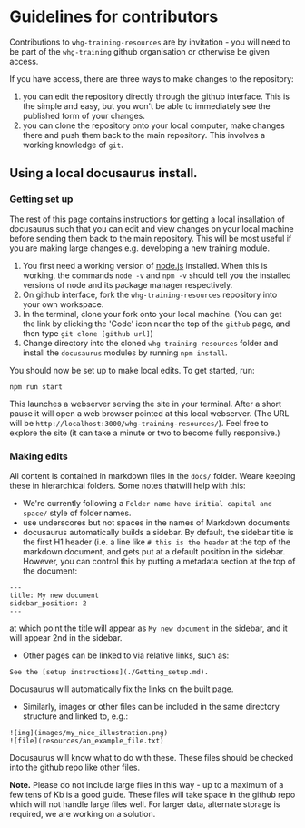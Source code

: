 # Guidelines for contributors

Contributions to `whg-training-resources` are by invitation - you will need to be part of the `whg-training` github organisation or otherwise be given access.

If you have access, there are three ways to make changes to the repository:

1. you can edit the repository directly through the github interface.  This is the simple and easy, but you won't be able to immediately see the published form of your changes.
2. you can clone the repository onto your local computer, make changes there and push them back to the main repository.  This involves a working knowledge of `git`.

## Using a local docusaurus install.

### Getting set up

The rest of this page contains instructions for getting a local insallation of docusaurus such that you can edit and view changes on your local machine before sending them back to the main repository.
This will be most useful if you are making large changes e.g. developing a new training module.

1. You first need a working version of [node.js](https://nodejs.org/en/download/) installed.  When this is working, the commands `node -v` and `npm -v` should tell you the installed versions of node and its package manager respectively.
2. On github interface, fork the `whg-training-resources` repository into your own workspace.
3. In the terminal, clone your fork onto your local machine.  (You can get the link by clicking the 'Code' icon near the top of the `github` page, and then type `git clone [github url]`)
4. Change directory into the cloned `whg-training-resources` folder and install the `docusaurus` modules by running `npm install`.

You should now be set up to make local edits.  To get started, run:

```
npm run start
```

This launches a webserver serving the site in your terminal.  After a short pause it will open a web browser pointed at this local webserver.
(The URL will be `http://localhost:3000/whg-training-resources/`).  Feel free to explore the site (it can take a minute or two to become fully responsive.)

### Making edits

All content is contained in markdown files in the `docs/` folder.  Weare keeping these in hierarchical folders.  Some notes thatwill help with this:

* We're currently following a `Folder name have initial capital and space/` style of folder names.
* use underscores but not spaces in the names of Markdown documents
* docusaurus automatically builds a sidebar.  By default, the sidebar title is the first
H1 header (i.e. a line like `# this is the header` at the top of the markdown document, and gets put at a default position in the sidebar.
However, you can control this by putting a metadata section at the top of the document:
```
---
title: My new document
sidebar_position: 2
---
```

at which point the title will appear as `My new document` in the sidebar, and it will appear 2nd in the sidebar.

* Other pages can be linked to via relative links, such as:

```
See the [setup instructions](./Getting_setup.md).
```
Docusaurus will automatically fix the links on the built page.

* Similarly, images or other files can be included in the same directory structure and linked to, e.g.:
```
![img](images/my_nice_illustration.png)
![file](resources/an_example_file.txt)
```
Docusaurus will know what to do with these.  These files should be checked into the github repo like other files.

**Note.** Please do not include large files in this way - up to a maximum of a few tens of Kb is a good guide.  These files will take space in the github 
repo which will not handle large files well.  For larger data, alternate storage is required, we are working on a solution.

